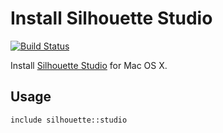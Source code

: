 # Install Silhouette Studio 

[![Build Status](https://travis-ci.org/scottylogan/puppet-silhouette.svg?branch=master)](https://travis-ci.org/scottylogan/puppet-silhouette)

Install [Silhouette Studio](http://www.silhouetteamerica.com/software/silhouette-studio) for Mac OS X.

## Usage

```puppet
include silhouette::studio
```



